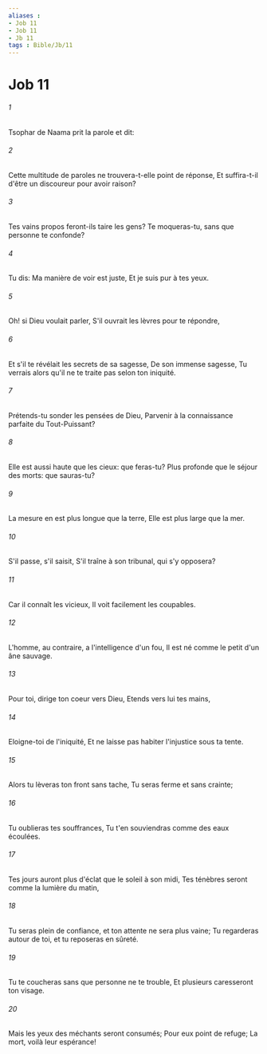 ```yaml
---
aliases : 
- Job 11
- Job 11
- Jb 11
tags : Bible/Jb/11
---
```


# Job 11

###### 1
Tsophar de Naama prit la parole et dit:
###### 2
Cette multitude de paroles ne trouvera-t-elle point de réponse, Et suffira-t-il d'être un discoureur pour avoir raison?
###### 3
Tes vains propos feront-ils taire les gens? Te moqueras-tu, sans que personne te confonde?
###### 4
Tu dis: Ma manière de voir est juste, Et je suis pur à tes yeux.
###### 5
Oh! si Dieu voulait parler, S'il ouvrait les lèvres pour te répondre,
###### 6
Et s'il te révélait les secrets de sa sagesse, De son immense sagesse, Tu verrais alors qu'il ne te traite pas selon ton iniquité.
###### 7
Prétends-tu sonder les pensées de Dieu, Parvenir à la connaissance parfaite du Tout-Puissant?
###### 8
Elle est aussi haute que les cieux: que feras-tu? Plus profonde que le séjour des morts: que sauras-tu?
###### 9
La mesure en est plus longue que la terre, Elle est plus large que la mer.
###### 10
S'il passe, s'il saisit, S'il traîne à son tribunal, qui s'y opposera?
###### 11
Car il connaît les vicieux, Il voit facilement les coupables.
###### 12
L'homme, au contraire, a l'intelligence d'un fou, Il est né comme le petit d'un âne sauvage.
###### 13
Pour toi, dirige ton coeur vers Dieu, Etends vers lui tes mains,
###### 14
Eloigne-toi de l'iniquité, Et ne laisse pas habiter l'injustice sous ta tente.
###### 15
Alors tu lèveras ton front sans tache, Tu seras ferme et sans crainte;
###### 16
Tu oublieras tes souffrances, Tu t'en souviendras comme des eaux écoulées.
###### 17
Tes jours auront plus d'éclat que le soleil à son midi, Tes ténèbres seront comme la lumière du matin,
###### 18
Tu seras plein de confiance, et ton attente ne sera plus vaine; Tu regarderas autour de toi, et tu reposeras en sûreté.
###### 19
Tu te coucheras sans que personne ne te trouble, Et plusieurs caresseront ton visage.
###### 20
Mais les yeux des méchants seront consumés; Pour eux point de refuge; La mort, voilà leur espérance!
